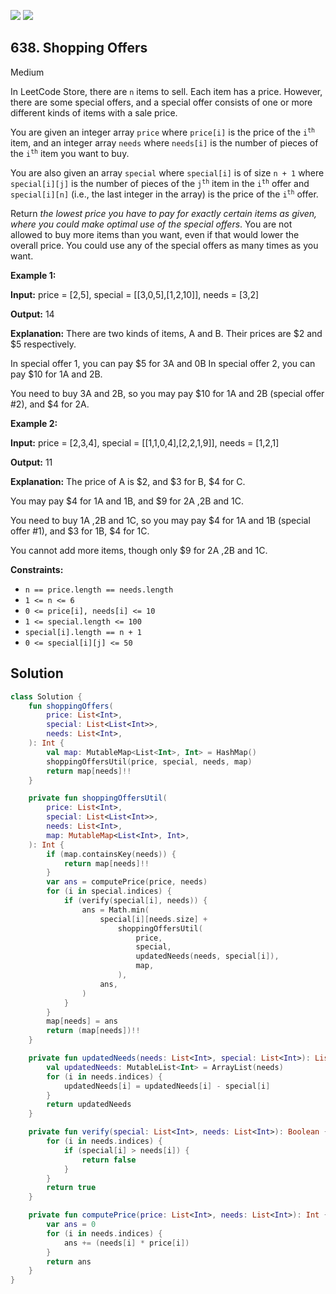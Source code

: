 [![](https://img.shields.io/github/stars/javadev/LeetCode-in-Kotlin?label=Stars&style=flat-square)](https://github.com/javadev/LeetCode-in-Kotlin)
[![](https://img.shields.io/github/forks/javadev/LeetCode-in-Kotlin?label=Fork%20me%20on%20GitHub%20&style=flat-square)](https://github.com/javadev/LeetCode-in-Kotlin/fork)

## 638\. Shopping Offers

Medium

In LeetCode Store, there are `n` items to sell. Each item has a price. However, there are some special offers, and a special offer consists of one or more different kinds of items with a sale price.

You are given an integer array `price` where `price[i]` is the price of the <code>i<sup>th</sup></code> item, and an integer array `needs` where `needs[i]` is the number of pieces of the <code>i<sup>th</sup></code> item you want to buy.

You are also given an array `special` where `special[i]` is of size `n + 1` where `special[i][j]` is the number of pieces of the <code>j<sup>th</sup></code> item in the <code>i<sup>th</sup></code> offer and `special[i][n]` (i.e., the last integer in the array) is the price of the <code>i<sup>th</sup></code> offer.

Return _the lowest price you have to pay for exactly certain items as given, where you could make optimal use of the special offers_. You are not allowed to buy more items than you want, even if that would lower the overall price. You could use any of the special offers as many times as you want.

**Example 1:**

**Input:** price = [2,5], special = \[\[3,0,5],[1,2,10]], needs = [3,2]

**Output:** 14

**Explanation:** There are two kinds of items, A and B. Their prices are $2 and $5 respectively. 

In special offer 1, you can pay $5 for 3A and 0B In special offer 2, you can pay $10 for 1A and 2B. 

You need to buy 3A and 2B, so you may pay $10 for 1A and 2B (special offer #2), and $4 for 2A.

**Example 2:**

**Input:** price = [2,3,4], special = \[\[1,1,0,4],[2,2,1,9]], needs = [1,2,1]

**Output:** 11

**Explanation:** The price of A is $2, and $3 for B, $4 for C.

You may pay $4 for 1A and 1B, and $9 for 2A ,2B and 1C. 

You need to buy 1A ,2B and 1C, so you may pay $4 for 1A and 1B (special offer #1), and $3 for 1B, $4 for 1C. 

You cannot add more items, though only $9 for 2A ,2B and 1C.

**Constraints:**

*   `n == price.length == needs.length`
*   `1 <= n <= 6`
*   `0 <= price[i], needs[i] <= 10`
*   `1 <= special.length <= 100`
*   `special[i].length == n + 1`
*   `0 <= special[i][j] <= 50`

## Solution

```kotlin
class Solution {
    fun shoppingOffers(
        price: List<Int>,
        special: List<List<Int>>,
        needs: List<Int>,
    ): Int {
        val map: MutableMap<List<Int>, Int> = HashMap()
        shoppingOffersUtil(price, special, needs, map)
        return map[needs]!!
    }

    private fun shoppingOffersUtil(
        price: List<Int>,
        special: List<List<Int>>,
        needs: List<Int>,
        map: MutableMap<List<Int>, Int>,
    ): Int {
        if (map.containsKey(needs)) {
            return map[needs]!!
        }
        var ans = computePrice(price, needs)
        for (i in special.indices) {
            if (verify(special[i], needs)) {
                ans = Math.min(
                    special[i][needs.size] +
                        shoppingOffersUtil(
                            price,
                            special,
                            updatedNeeds(needs, special[i]),
                            map,
                        ),
                    ans,
                )
            }
        }
        map[needs] = ans
        return (map[needs])!!
    }

    private fun updatedNeeds(needs: List<Int>, special: List<Int>): List<Int> {
        val updatedNeeds: MutableList<Int> = ArrayList(needs)
        for (i in needs.indices) {
            updatedNeeds[i] = updatedNeeds[i] - special[i]
        }
        return updatedNeeds
    }

    private fun verify(special: List<Int>, needs: List<Int>): Boolean {
        for (i in needs.indices) {
            if (special[i] > needs[i]) {
                return false
            }
        }
        return true
    }

    private fun computePrice(price: List<Int>, needs: List<Int>): Int {
        var ans = 0
        for (i in needs.indices) {
            ans += (needs[i] * price[i])
        }
        return ans
    }
}
```